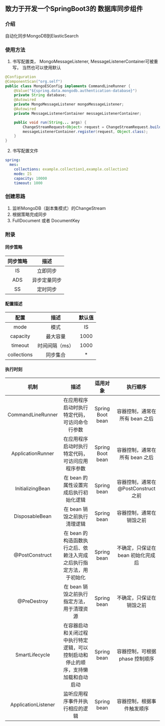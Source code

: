 ## 致力于开发一个SpringBoot3的 数据库同步组件

### 介绍
自动化同步MongoDB到ElasticSearch

### 使用方法
1. 书写配置类， MongoMessageListener, MessageListenerContainer可被重写， 当然也可以使用默认
```java
@Configuration
@ComponentScan("org.self")
public class MongoESConfig implements CommandLineRunner {
    @Value("${spring.data.mongodb.authentication-database}")
    private String database;
    @Autowired
    private MongoMessageListener mongoMessageListener;
    @Autowired
    private MessageListenerContainer messageListenerContainer;

    public void run(String... args) {
        ChangeStreamRequest<Object> request = ChangeStreamRequest.builder(mongoMessageListener).database(database).build();
        messageListenerContainer.register(request, Object.class);
    }
}
```
2. 书写配置文件
```yaml
spring:
  mes:
    collections: example.collection1,example.collection2
    mode: IS
    capacity: 10000
    timeout: 1000
```

### 创建思路
1. 监听MongoDB（副本集模式）的ChangeStream
2. 根据策略完成同步
3. FullDocument 或者 DocumentKey

### 附录
#### 同步策略
| 同步策略 |   描述   |
|:----:|:------:|
|  IS  |  立即同步  |
| ADS  | 异步定量同步 |
|  SS  |  定时同步  |

#### 配置描述
|     配置      |    描述    | 默认值  |
|:-----------:|:--------:|:----:|
|    mode     |    模式    |  IS  |
|  capacity   |   最大容量   | 1000 |
|   timeout   | 时间间隔（ms） | 1000 |
| collections |   同步集合   |  *   |

#### 执行时刻

|         机制	         |                    描述	                    |       适用对象        |            	执行顺序            |
|:-------------------:|:-----------------------------------------:|:-----------------:|:---------------------------:|
|  CommandLineRunner  |         	在应用程序启动时执行特定代码，可访问命令行参数	         | Spring Boot bean	 |     容器控制，通常在所有 bean 之后      |
|  ApplicationRunner  |         	在应用程序启动时执行特定代码，可访问应用程序参数         | 	Spring Boot bean |     	容器控制，通常在所有 bean 之后     |
|  InitializingBean   |         	在 bean 的属性设置完成后执行初始化逻辑	          |    Spring bean    | 	容器控制，通常在 @PostConstruct 之前 |
|   DisposableBean	   |            在 bean 销毁之前执行清理逻辑	             |   Spring bean	    |        容器控制，通常在销毁之前         |
|   @PostConstruct	   |   在 bean 的构造函数执行之后、依赖注入完成之后执行指定方法，用于初始化   |   	Spring bean    |    	不确定，只保证在 bean 初始化完成后    |
|    @PreDestroy	     |         在 bean 销毁之前执行指定方法，用于清理资源	         |    Spring bean    |        	不确定，只保证在销毁之前        |
|   SmartLifecycle	   | 在容器启动和关闭过程中执行特定逻辑，可以控制启动和停止的顺序，支持懒加载和自动启动 |   	Spring bean    |    	容器控制，可根据 phase 控制顺序     |
| ApplicationListener |             	监听应用程序事件并执行相应的逻辑             |   	Spring bean    |       	容器控制，根据事件触发顺序        |

